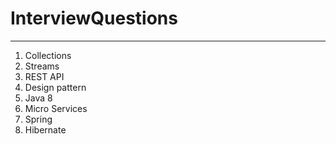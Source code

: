# InterviewQuestions
***
1. Collections
2. Streams
3. REST API
4. Design pattern
5. Java 8
6. Micro Services
7. Spring
8. Hibernate
